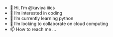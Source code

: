 - 👋 Hi, I’m @kaviya iiics
- 👀 I’m interested in coding
- 🌱 I’m currently learning python
- 💞️ I’m looking to collaborate on cloud computing
- 📫 How to reach me ...

<!---
kaviyaiiics/kaviyaiiics is a ✨ special ✨ repository because its `README.md` (this file) appears on your GitHub profile.
You can click the Preview link to take a look at your changes.
--->
